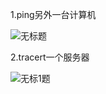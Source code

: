 1.ping另外一台计算机

![无标题](https://raw.githubusercontent.com/glh1999/picture/master/%E6%97%A0%E6%A0%87%E9%A2%98.png?token=AHZQNIWV5N6Q6O73Q2T5NZK6J5QKI)

2.tracert一个服务器

![无标1题](https://raw.githubusercontent.com/glh1999/picture/master/%E6%97%A0%E6%A0%871%E9%A2%98.png?token=AHZQNISENLG2F5BJZGFRLLK6J5QMQ)